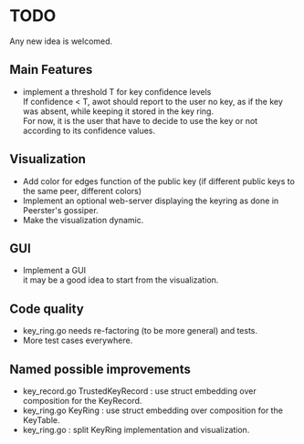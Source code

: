 # TODO

Any new idea is welcomed.

## Main Features
- implement a threshold T for key confidence levels  
  If confidence < T, awot should report to the user no key, as if the key was absent, while keeping it stored in the key ring.  
  For now, it is the user that have to decide to use the key or not according to its confidence values.


## Visualization
- Add color for edges function of the public key (if different public keys to the same peer, different colors)
- Implement an optional web-server displaying the keyring as done in Peerster's gossiper.
- Make the visualization dynamic.

## GUI
- Implement a GUI  
  it may be a good idea to start from the visualization.

## Code quality
- key_ring.go needs re-factoring (to be more general) and tests.
- More test cases everywhere.


## Named possible improvements
- key_record.go TrustedKeyRecord : use struct embedding over composition for the KeyRecord.
- key_ring.go KeyRing : use struct embedding over composition for the KeyTable.
- key_ring.go : split KeyRing implementation and visualization.

